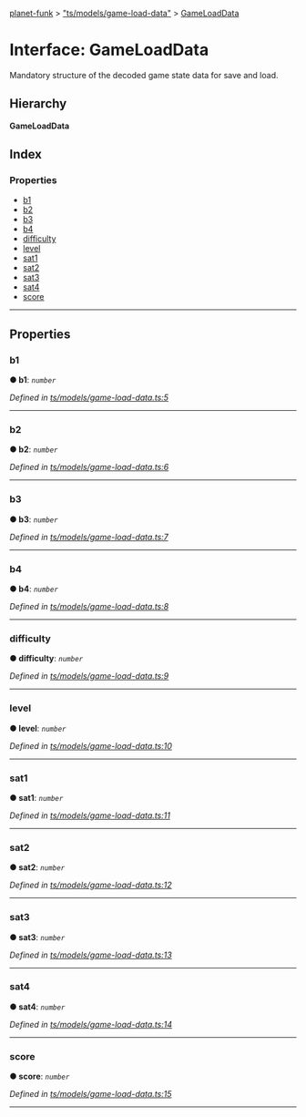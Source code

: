 [planet-funk](../README.md) > ["ts/models/game-load-data"](../modules/_ts_models_game_load_data_.md) > [GameLoadData](../interfaces/_ts_models_game_load_data_.gameloaddata.md)

# Interface: GameLoadData

Mandatory structure of the decoded game state data for save and load.

## Hierarchy

**GameLoadData**

## Index

### Properties

* [b1](_ts_models_game_load_data_.gameloaddata.md#b1)
* [b2](_ts_models_game_load_data_.gameloaddata.md#b2)
* [b3](_ts_models_game_load_data_.gameloaddata.md#b3)
* [b4](_ts_models_game_load_data_.gameloaddata.md#b4)
* [difficulty](_ts_models_game_load_data_.gameloaddata.md#difficulty)
* [level](_ts_models_game_load_data_.gameloaddata.md#level)
* [sat1](_ts_models_game_load_data_.gameloaddata.md#sat1)
* [sat2](_ts_models_game_load_data_.gameloaddata.md#sat2)
* [sat3](_ts_models_game_load_data_.gameloaddata.md#sat3)
* [sat4](_ts_models_game_load_data_.gameloaddata.md#sat4)
* [score](_ts_models_game_load_data_.gameloaddata.md#score)

---

## Properties

<a id="b1"></a>

###  b1

**● b1**: *`number`*

*Defined in [ts/models/game-load-data.ts:5](https://github.com/WilliamRADFunk/planet-funk/blob/4d2f34e/src/ts/models/game-load-data.ts#L5)*

___
<a id="b2"></a>

###  b2

**● b2**: *`number`*

*Defined in [ts/models/game-load-data.ts:6](https://github.com/WilliamRADFunk/planet-funk/blob/4d2f34e/src/ts/models/game-load-data.ts#L6)*

___
<a id="b3"></a>

###  b3

**● b3**: *`number`*

*Defined in [ts/models/game-load-data.ts:7](https://github.com/WilliamRADFunk/planet-funk/blob/4d2f34e/src/ts/models/game-load-data.ts#L7)*

___
<a id="b4"></a>

###  b4

**● b4**: *`number`*

*Defined in [ts/models/game-load-data.ts:8](https://github.com/WilliamRADFunk/planet-funk/blob/4d2f34e/src/ts/models/game-load-data.ts#L8)*

___
<a id="difficulty"></a>

###  difficulty

**● difficulty**: *`number`*

*Defined in [ts/models/game-load-data.ts:9](https://github.com/WilliamRADFunk/planet-funk/blob/4d2f34e/src/ts/models/game-load-data.ts#L9)*

___
<a id="level"></a>

###  level

**● level**: *`number`*

*Defined in [ts/models/game-load-data.ts:10](https://github.com/WilliamRADFunk/planet-funk/blob/4d2f34e/src/ts/models/game-load-data.ts#L10)*

___
<a id="sat1"></a>

###  sat1

**● sat1**: *`number`*

*Defined in [ts/models/game-load-data.ts:11](https://github.com/WilliamRADFunk/planet-funk/blob/4d2f34e/src/ts/models/game-load-data.ts#L11)*

___
<a id="sat2"></a>

###  sat2

**● sat2**: *`number`*

*Defined in [ts/models/game-load-data.ts:12](https://github.com/WilliamRADFunk/planet-funk/blob/4d2f34e/src/ts/models/game-load-data.ts#L12)*

___
<a id="sat3"></a>

###  sat3

**● sat3**: *`number`*

*Defined in [ts/models/game-load-data.ts:13](https://github.com/WilliamRADFunk/planet-funk/blob/4d2f34e/src/ts/models/game-load-data.ts#L13)*

___
<a id="sat4"></a>

###  sat4

**● sat4**: *`number`*

*Defined in [ts/models/game-load-data.ts:14](https://github.com/WilliamRADFunk/planet-funk/blob/4d2f34e/src/ts/models/game-load-data.ts#L14)*

___
<a id="score"></a>

###  score

**● score**: *`number`*

*Defined in [ts/models/game-load-data.ts:15](https://github.com/WilliamRADFunk/planet-funk/blob/4d2f34e/src/ts/models/game-load-data.ts#L15)*

___

